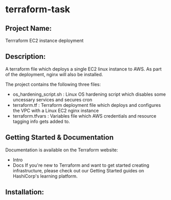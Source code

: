 # terraform-task

Project Name:
------------------------------------------------------------------------------------------------------------------------------------
Terrraform EC2 instance deployment


Description:
------------------------------------------------------------------------------------------------------------------------------------
A terraform file which deploys a single EC2 linux instance to AWS.
As part of the deployment, nginx will also be installed.

The project contains the following three files:

- os_hardening_script.sh : Linux OS hardening script which disables some uncessary services and secures cron
- terraform.tf           : Terraform deployment file which deploys and configures the VPC with a Linux EC2 nginx instance
- terraform.tfvars      : Variables file which AWS credentials and resource tagging info gets added to.


Getting Started & Documentation
------------------------------------------------------------------------------------------------------------------------------------
Documentation is available on the Terraform website:

- Intro
- Docs
If you're new to Terraform and want to get started creating infrastructure, please check out our Getting Started guides on HashiCorp's learning platform. 

Installation:
-------------------------------------------------------------------------------------------------------------------------------------


